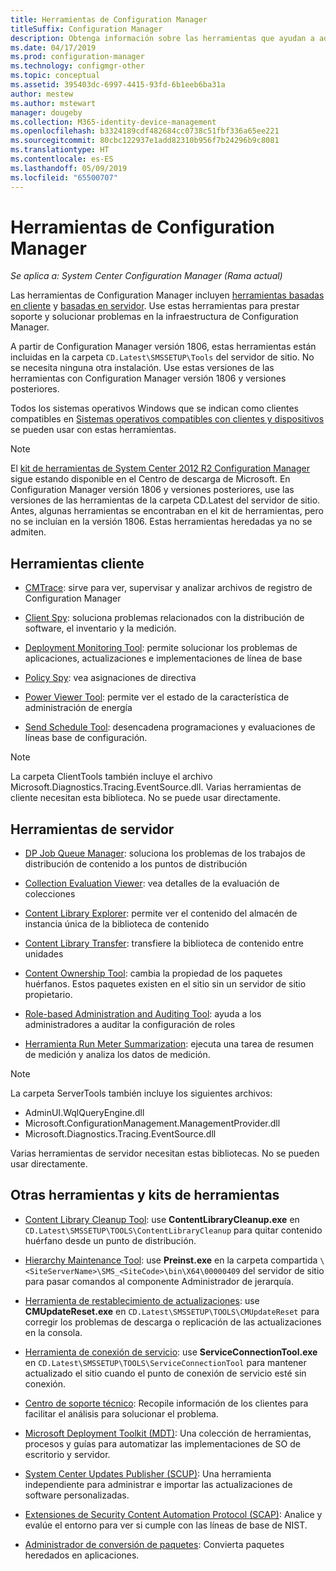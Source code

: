 ```yaml
---
title: Herramientas de Configuration Manager
titleSuffix: Configuration Manager
description: Obtenga información sobre las herramientas que ayudan a administrar la infraestructura de Configuration Manager y a solucionar problemas de ella.
ms.date: 04/17/2019
ms.prod: configuration-manager
ms.technology: configmgr-other
ms.topic: conceptual
ms.assetid: 395403dc-6997-4415-93fd-6b1eeb6ba31a
author: mestew
ms.author: mstewart
manager: dougeby
ms.collection: M365-identity-device-management
ms.openlocfilehash: b3324189cdf482684cc0738c51fbf336a65ee221
ms.sourcegitcommit: 80cbc122937e1add82310b956f7b24296b9c8081
ms.translationtype: HT
ms.contentlocale: es-ES
ms.lasthandoff: 05/09/2019
ms.locfileid: "65500707"
---
```

# <a name="configuration-manager-tools"></a>Herramientas de Configuration Manager

*Se aplica a: System Center Configuration Manager (Rama actual)*

Las herramientas de Configuration Manager incluyen [herramientas basadas en cliente](#client-tools) y [basadas en servidor](#server-tools). Use estas herramientas para prestar soporte y solucionar problemas en la infraestructura de Configuration Manager.

A partir de Configuration Manager versión 1806, estas herramientas están incluidas en la carpeta `CD.Latest\SMSSETUP\Tools` del servidor de sitio. No se necesita ninguna otra instalación.<!--1357145--> Use estas versiones de las herramientas con Configuration Manager versión 1806 y versiones posteriores.

Todos los sistemas operativos Windows que se indican como clientes compatibles en [Sistemas operativos compatibles con clientes y dispositivos](https://docs.microsoft.com/sccm/core/plan-design/configs/supported-operating-systems-for-clients-and-devices) se pueden usar con estas herramientas.

> [!Note]  
> El [kit de herramientas de System Center 2012 R2 Configuration Manager](https://www.microsoft.com/en-us/download/details.aspx?id=50012) sigue estando disponible en el Centro de descarga de Microsoft. En Configuration Manager versión 1806 y versiones posteriores, use las versiones de las herramientas de la carpeta CD.Latest del servidor de sitio. Antes, algunas herramientas se encontraban en el kit de herramientas, pero no se incluían en la versión 1806. Estas herramientas heredadas ya no se admiten.


## <a name="client-tools"></a>Herramientas cliente

- [CMTrace](/sccm/core/support/cmtrace): sirve para ver, supervisar y analizar archivos de registro de Configuration Manager  

- [Client Spy](/sccm/core/support/clispy): soluciona problemas relacionados con la distribución de software, el inventario y la medición.

- [Deployment Monitoring Tool](/sccm/core/support/deployment-monitoring-tool): permite solucionar los problemas de aplicaciones, actualizaciones e implementaciones de línea de base  

- [Policy Spy](/sccm/core/support/policy-spy): vea asignaciones de directiva  

- [Power Viewer Tool](/sccm/core/support/power-viewer-tool): permite ver el estado de la característica de administración de energía  

- [Send Schedule Tool](/sccm/core/support/send-schedule-tool): desencadena programaciones y evaluaciones de líneas base de configuración.  

> [!Note]  
> La carpeta ClientTools también incluye el archivo Microsoft.Diagnostics.Tracing.EventSource.dll. Varias herramientas de cliente necesitan esta biblioteca. No se puede usar directamente.  


## <a name="server-tools"></a>Herramientas de servidor

- [DP Job Queue Manager](/sccm/core/support/dp-job-manager): soluciona los problemas de los trabajos de distribución de contenido a los puntos de distribución  

- [Collection Evaluation Viewer](/sccm/core/support/ceviewer): vea detalles de la evaluación de colecciones  

- [Content Library Explorer](/sccm/core/support/content-library-explorer): permite ver el contenido del almacén de instancia única de la biblioteca de contenido  

- [Content Library Transfer](/sccm/core/support/content-library-transfer): transfiere la biblioteca de contenido entre unidades  

- [Content Ownership Tool](/sccm/core/support/content-ownership-tool): cambia la propiedad de los paquetes huérfanos. Estos paquetes existen en el sitio sin un servidor de sitio propietario.  

- [Role-based Administration and Auditing Tool](/sccm/core/support/rbaviewer): ayuda a los administradores a auditar la configuración de roles  

- [Herramienta Run Meter Summarization](/sccm/core/support/run-meter-summ): ejecuta una tarea de resumen de medición y analiza los datos de medición.

> [!Note]  
> La carpeta ServerTools también incluye los siguientes archivos:
>
> - AdminUI.WqlQueryEngine.dll
> - Microsoft.ConfigurationManagement.ManagementProvider.dll
> - Microsoft.Diagnostics.Tracing.EventSource.dll
>
> Varias herramientas de servidor necesitan estas bibliotecas. No se pueden usar directamente.  



## <a name="other-tools-and-toolkits"></a>Otras herramientas y kits de herramientas

- [Content Library Cleanup Tool](/sccm/core/plan-design/hierarchy/content-library-cleanup-tool): use **ContentLibraryCleanup.exe** en `CD.Latest\SMSSETUP\TOOLS\ContentLibraryCleanup` para quitar contenido huérfano desde un punto de distribución.  

- [Hierarchy Maintenance Tool](/sccm/core/servers/manage/hierarchy-maintenance-tool-preinst.exe): use **Preinst.exe** en la carpeta compartida `\<SiteServerName>\SMS_<SiteCode>\bin\X64\00000409` del servidor de sitio para pasar comandos al componente Administrador de jerarquía.  

- [Herramienta de restablecimiento de actualizaciones](/sccm/core/servers/manage/update-reset-tool): use **CMUpdateReset.exe** en `CD.Latest\SMSSETUP\TOOLS\CMUpdateReset` para corregir los problemas de descarga o replicación de las actualizaciones en la consola.  

- [Herramienta de conexión de servicio](/sccm/core/servers/manage/use-the-service-connection-tool): use **ServiceConnectionTool.exe** en `CD.Latest\SMSSETUP\TOOLS\ServiceConnectionTool` para mantener actualizado el sitio cuando el punto de conexión de servicio esté sin conexión.  

- [Centro de soporte técnico](/sccm/core/support/support-center): Recopile información de los clientes para facilitar el análisis para solucionar el problema.

- [Microsoft Deployment Toolkit (MDT)](/sccm/mdt/): Una colección de herramientas, procesos y guías para automatizar las implementaciones de SO de escritorio y servidor.

- [System Center Updates Publisher (SCUP)](/sccm/sum/tools/updates-publisher): Una herramienta independiente para administrar e importar las actualizaciones de software personalizadas.

- [Extensiones de Security Content Automation Protocol (SCAP)](/sccm/compliance/plan-design/scap/about-scap): Analice y evalúe el entorno para ver si cumple con las líneas de base de NIST.

- [Administrador de conversión de paquetes](/sccm/apps/pcm/package-conversion-manager): Convierta paquetes heredados en aplicaciones.
